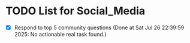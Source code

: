 # TODO List for Social_Media

- [x] Respond to top 5 community questions  (Done at Sat Jul 26 22:39:59 2025: No actionable real task found.)